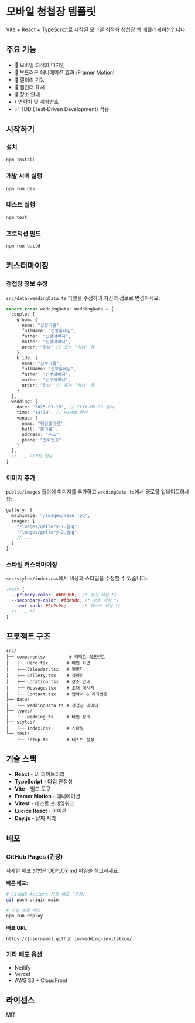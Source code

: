 # 모바일 청첩장 템플릿

Vite + React + TypeScript로 제작된 모바일 최적화 청첩장 웹 애플리케이션입니다.

## 주요 기능

- 📱 모바일 최적화 디자인
- 🎨 부드러운 애니메이션 효과 (Framer Motion)
- 📸 갤러리 기능
- 📅 캘린더 표시
- 📍 장소 안내
- 📞 연락처 및 계좌번호
- ✅ TDD (Test-Driven Development) 적용

## 시작하기

### 설치

```bash
npm install
```

### 개발 서버 실행

```bash
npm run dev
```

### 테스트 실행

```bash
npm test
```

### 프로덕션 빌드

```bash
npm run build
```

## 커스터마이징

### 청첩장 정보 수정

`src/data/weddingData.ts` 파일을 수정하여 자신의 정보로 변경하세요:

```typescript
export const weddingData: WeddingData = {
  couple: {
    groom: {
      name: "신랑이름",
      fullName: "신랑풀네임",
      father: "신랑아버지",
      mother: "신랑어머니",
      order: "장남" // 또는 "차남" 등
    },
    bride: {
      name: "신부이름",
      fullName: "신부풀네임",
      father: "신부아버지",
      mother: "신부어머니",
      order: "장녀" // 또는 "차녀" 등
    }
  },
  wedding: {
    date: "2025-03-15", // YYYY-MM-DD 형식
    time: "14:30", // HH:mm 형식
    venue: {
      name: "웨딩홀이름",
      hall: "홀이름",
      address: "주소",
      phone: "전화번호"
    }
  },
  // ... 나머지 정보
}
```

### 이미지 추가

`public/images` 폴더에 이미지를 추가하고 `weddingData.ts`에서 경로를 업데이트하세요:

```typescript
gallery: {
  mainImage: "/images/main.jpg",
  images: [
    "/images/gallery-1.jpg",
    "/images/gallery-2.jpg",
    // ...
  ]
}
```

### 스타일 커스터마이징

`src/styles/index.css`에서 색상과 스타일을 수정할 수 있습니다:

```css
:root {
  --primary-color: #b08968;  /* 메인 색상 */
  --secondary-color: #f3e9dc; /* 보조 색상 */
  --text-dark: #2c2c2c;      /* 텍스트 색상 */
  /* ... */
}
```

## 프로젝트 구조

```
src/
├── components/         # 리액트 컴포넌트
│   ├── Hero.tsx       # 메인 화면
│   ├── Calendar.tsx   # 캘린더
│   ├── Gallery.tsx    # 갤러리
│   ├── Location.tsx   # 장소 안내
│   ├── Message.tsx    # 초대 메시지
│   └── Contact.tsx    # 연락처 & 계좌번호
├── data/
│   └── weddingData.ts # 청첩장 데이터
├── types/
│   └── wedding.ts     # 타입 정의
├── styles/
│   └── index.css      # 스타일
└── test/
    └── setup.ts       # 테스트 설정
```

## 기술 스택

- **React** - UI 라이브러리
- **TypeScript** - 타입 안정성
- **Vite** - 빌드 도구
- **Framer Motion** - 애니메이션
- **Vitest** - 테스트 프레임워크
- **Lucide React** - 아이콘
- **Day.js** - 날짜 처리

## 배포

### GitHub Pages (권장)

자세한 배포 방법은 [DEPLOY.md](./DEPLOY.md) 파일을 참고하세요.

**빠른 배포:**
```bash
# GitHub Actions 자동 배포 (권장)
git push origin main

# 또는 수동 배포
npm run deploy
```

**배포 URL:**
```
https://[username].github.io/wedding-invitation/
```

### 기타 배포 옵션

- Netlify
- Vercel  
- AWS S3 + CloudFront

## 라이센스

MIT